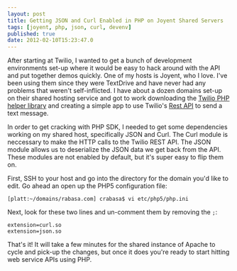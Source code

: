 ```yaml
---
layout: post
title: Getting JSON and Curl Enabled in PHP on Joyent Shared Servers
tags: [joyent, php, json, curl, devenv]
published: true
date: 2012-02-10T15:23:47.0
---
```

After starting at Twilio, I wanted to get a bunch of development environments set-up where it would be easy to hack around with the API and put together demos quickly.  One of my hosts is Joyent, who I love.  I've been using them since they were TextDrive and have never had any problems that weren't self-inflicted.  I have about a dozen domains set-up on their shared hosting service and got to work downloading the [Twilio PHP helper library][] and creating a simple app to use Twilio's [Rest API][] to send a text message.

In order to get cracking with PHP SDK, I needed to get some dependencies working on my shared host, specifically JSON and Curl. The Curl module is neccessary to make the HTTP calls to the Twilio REST API.  The JSON module allows us to deserialize the JSON data we get back from the API.  These modules are not enabled by default, but it's super easy to flip them on.

First, SSH to your host and go into the directory for the domain you'd like to edit. Go ahead an open up the PHP5 configuration file:

	[platt:~/domains/rabasa.com] crabasa$ vi etc/php5/php.ini

Next, look for these two lines and un-comment them by removing the `;`:

	extension=curl.so
	extension=json.so

That's it!  It will take a few minutes for the shared instance of Apache to cycle and pick-up the changes, but once it does you're ready to start hitting web service APIs using PHP.

[twilio php helper library]: http://www.twilio.com/docs/libraries
[rest api]: http://www.twilio.com/docs/api/rest

